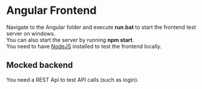 # Angular Frontend
Navigate to the Angular folder and execute **run.bat** to start the frontend test server on windows.  
You can also start the server by running **npm start**.  
You need to have [NodeJS](https://nodejs.org/en/) installed to test the frontend locally.

## Mocked backend
You need a REST Api to test API calls (such as login).
